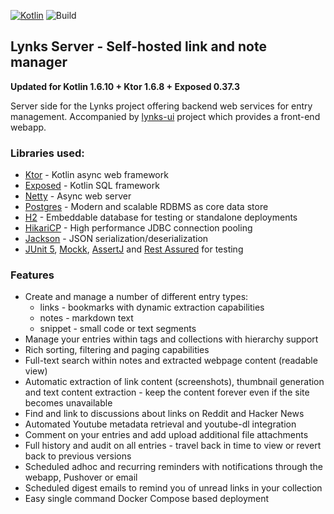 [![Kotlin](https://img.shields.io/badge/kotlin-1.6.0-blue.svg?logo=kotlin)](http://kotlinlang.org)
![Build](https://github.com/raharrison/lynks-server/workflows/Build/badge.svg)

## Lynks Server - Self-hosted link and note manager

**Updated for Kotlin 1.6.10 + Ktor 1.6.8 + Exposed 0.37.3**

Server side for the Lynks project offering backend web services for entry management. Accompanied by [lynks-ui](https://github.com/raharrison/lynks-ui) project
which provides a front-end webapp.

### Libraries used:

 - [Ktor](https://github.com/ktorio/ktor) - Kotlin async web framework
 - [Exposed](https://github.com/JetBrains/Exposed) - Kotlin SQL framework
 - [Netty](https://github.com/netty/netty) - Async web server
 - [Postgres](https://www.postgresql.org/) - Modern and scalable RDBMS as core data store 
 - [H2](https://github.com/h2database/h2database) - Embeddable database for testing or standalone deployments
 - [HikariCP](https://github.com/brettwooldridge/HikariCP) - High performance JDBC connection pooling
 - [Jackson](https://github.com/FasterXML/jackson) - JSON serialization/deserialization
 - [JUnit 5](https://junit.org/junit5/), [Mockk](https://github.com/mockk/mockk), [AssertJ](http://joel-costigliola.github.io/assertj/) and [Rest Assured](http://rest-assured.io/) for testing
 
### Features

- Create and manage a number of different entry types:
  - links - bookmarks with dynamic extraction capabilities
  - notes - markdown text
  - snippet - small code or text segments
- Manage your entries within tags and collections with hierarchy support
- Rich sorting, filtering and paging capabilities
- Full-text search within notes and extracted webpage content (readable view)
- Automatic extraction of link content (screenshots), thumbnail generation and text content extraction - keep the content forever even if the site becomes unavailable
- Find and link to discussions about links on Reddit and Hacker News
- Automated Youtube metadata retrieval and youtube-dl integration
- Comment on your entries and add upload additional file attachments
- Full history and audit on all entries - travel back in time to view or revert back to previous versions
- Scheduled adhoc and recurring reminders with notifications through the webapp, Pushover or email
- Scheduled digest emails to remind you of unread links in your collection
- Easy single command Docker Compose based deployment
